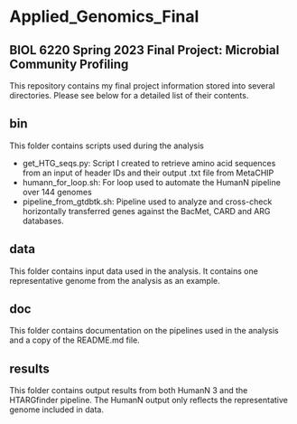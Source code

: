 # Applied_Genomics_Final


## BIOL 6220 Spring 2023 Final Project: Microbial Community Profiling
This repository contains my final project information stored into several directories. Please see below for a detailed list of their contents.

## bin
This folder contains scripts used during the analysis
- get_HTG_seqs.py: Script I created to retrieve amino acid sequences from an input of header IDs and their output .txt file from MetaCHIP
- humann_for_loop.sh: For loop used to automate the HumanN pipeline over 144 genomes 
- pipeline_from_gtdbtk.sh: Pipeline used to analyze and cross-check horizontally transferred genes against the BacMet, CARD and ARG databases.

## data
This folder contains input data used in the analysis. It contains one representative genome from the analysis as an example. 
## doc
This folder contains documentation on the pipelines used in the analysis and a copy of the README.md file.
## results
This folder contains output results from both HumanN 3 and the HTARGfinder pipeline. The HumanN output only reflects the representative genome included in data. 
